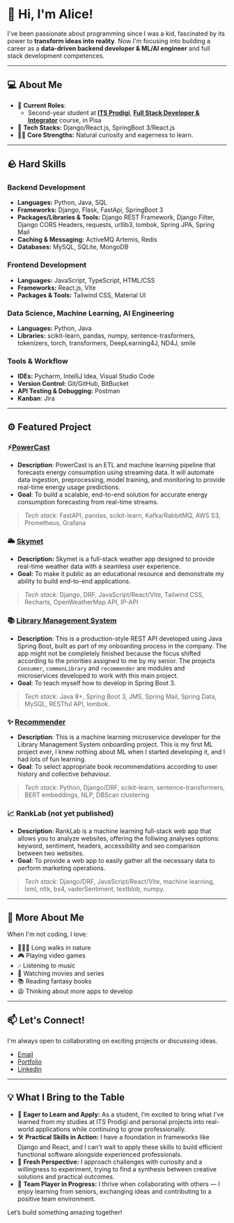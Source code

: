 # 👋 Hi, I'm Alice!

I've been passionate about programming since I was a kid, fascinated by its power to **transform ideas into reality**. Now I'm focusing into building a career as a **data-driven backend developer & ML/AI engineer** and full stack development competences.

---

## 💻 About Me  

- 🌟 **Current Roles**:
  - Second-year student at [**ITS Prodigi**](https://www.itsprodigi.it/chi-siamo/fondazione/), [**Full Stack Developer & Integrator**](https://www.itsprodigi.it/corsi/full-stack-developer-integrator/) course, in Pisa
- 🤖 **Tech Stacks:** Django/React.js, SpringBoot 3/React.js
- 💪🏼 **Core Strengths:** Natural curiosity and eagerness to learn.

---

## 🪨 Hard Skills

### Backend Development
- **Languages:** Python, Java, SQL
- **Frameworks:** Django, Flask, FastApi, SpringBoot 3
- **Packages/Libraries & Tools:** Django REST Framework, Django Filter, Django CORS Headers, requests, urllib3, lombok, Spring JPA, Spring Mail
- **Caching & Messaging:** ActiveMQ Artemis, Redis 
- **Databases:** MySQL, SQLite, MongoDB

### Frontend Development
- **Languages:** JavaScript, TypeScript, HTML/CSS
- **Frameworks:** React.js, Vite
- **Packages & Tools:** Tailwind CSS, Material UI

### Data Science, Machine Learning, AI Engineering
- **Languages:** Python, Java
- **Libraries:** scikit-learn, pandas, numpy, sentence-trasformers, tokenizers, torch, transformers, DeepLearning4J, ND4J, smile

### Tools & Workflow
- **IDEs:** Pycharm, IntelliJ Idea, Visual Studio Code
- **Version Control:** Git/GitHub, BitBucket
- **API Testing & Debugging:** Postman
- **Kanban**: Jira

---

## ⚙️ Featured Project

### ⚡[PowerCast](https://github.com/sviluppalice/energy-forecasting-project)
- **Description**: PowerCast is an ETL and machine learning pipeline that forecasts energy consumption using streaming data. It will automate data ingestion, preprocessing, model training, and monitoring to provide real-time energy usage predictions.
- **Goal**: To build a scalable, end-to-end solution for accurate energy consumption forecasting from real-time streams.

> *Tech stack:* FastAPI, pandas, scikit-learn, Kafka/RabbitMQ, AWS S3, Prometheus, Grafana

### 🌥️ [Skymet](https://github.com/sviluppalice/skymet)
- **Description:** Skymet is a full-stack weather app designed to provide real-time weather data with a seamless user experience.
- **Goal:** To make it public as an educational resource and demonstrate my ability to build end-to-end applications.

> *Tech stack:* Django, DRF, JavaScript/React/Vite, Tailwind CSS, Recharts, OpenWeatherMap API, IP-API

### 📚 [Library Management System](https://github.com/sviluppalice/library-management-system)
- **Description**: This is a production-style REST API developed using Java Spring Boot, built as part of my onboarding process in the company. The app might not be completely finished because the focus shifted according to the priorities assigned to me by my senior. The projects `Consumer`, `commonLibrary` and `recommender` are modules and microservices developed to work with this main project.
- **Goal**: To teach myself how to develop in Spring Boot 3.
  
> *Tech stack:* Java 8+, Spring Boot 3, JMS, Spring Mail, Spring Data, MySQL, RESTful API, lombok.

### ✨ [Recommender](https://github.com/sviluppalice/recommender)
- **Description**: This is a machine learning microservice developer for the Library Management System onboarding project. This is my first ML project ever, I knew nothing about ML when I started developing it, and I had lots of fun learning.
- **Goal**: To select appropriate book recommendations according to user history and collective behaviour.

> *Tech stack:* Python, Django/DRF, scikit-learn, sentence-transformers, BERT embeddings, NLP, DBScan clustering

### 📈 **RankLab** (not yet published)
- **Description**: RankLab is a machine learning full-stack web app that allows you to analyze websites, offering the follwing analyses options: keyword, sentiment, headers, accessibility and seo comparison between two websites.
- **Goal**: To provide a web app to easily gather all the necessary data to perform marketing operations.
  
> *Tech stack:* Django/DRF, JavaScript/React/Vite, machine learning, lxml, nltk, bs4, vaderSentiment, textblob, numpy.

---

## 🎉 More About Me

When I'm not coding, I love:
- 🚶🏻‍♀️ Long walks in nature
- 🎮 Playing video games
- 🎶 Listening to music
- 🎥 Watching movies and series
- 📚 Reading fantasy books
- 😫 Thinking about more apps to develop

---

## 📫 Let's Connect!

I'm always open to collaborating on exciting projects or discussing ideas.
- [Email](mailto:alice.telese.dev@gmail.com)
- [Portfolio](https://github.com/sviluppalice?tab=repositories)
- [Linkedin](https://www.linkedin.com/in/alice-i-t-99b60a346/)

---

## 💡 What I Bring to the Table

- 🌱 **Eager to Learn and Apply:** As a student, I’m excited to bring what I’ve learned from my studies at ITS Prodigi and personal projects into real-world applications while continuing to grow professionally.
- 🛠️ **Practical Skills in Action:** I have a foundation in frameworks like Django and React, and I can't wait to apply these skills to build efficient functional software alongside experienced professionals.
- 🌟 **Fresh Perspective:** I approach challenges with curiosity and a willingness to experiment, trying to find a synthesis between creative solutions and practical outcomes.
- 🤝 **Team Player in Progress:** I thrive when collaborating with others — I enjoy learning from seniors, exchanging ideas and contributing to a positive team environment.

Let’s build something amazing together!
